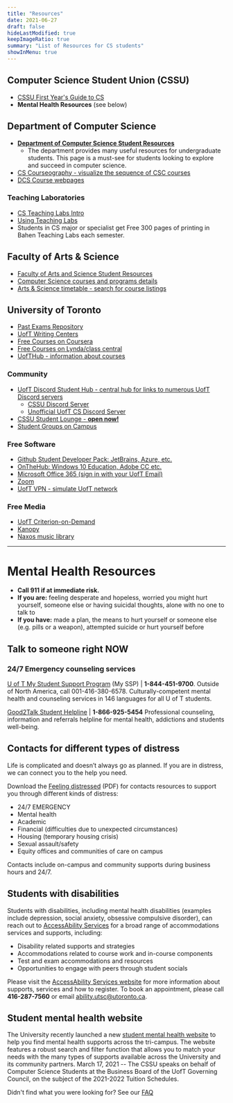 ```yaml
---
title: "Resources"
date: 2021-06-27
draft: false
hideLastModified: true
keepImageRatio: true
summary: "List of Resources for CS students"
showInMenu: true
---
```


## Computer Science Student Union (CSSU)

- [CSSU First Year's Guide to CS](https://www.cssu.ca/posts/first-years-guide-to-cs/)
- **Mental Health Resources** (see below)

## Department of Computer Science

- [**Department of Computer Science Student Resources**](https://web.cs.toronto.edu/undergraduate/current)
  - The department provides many useful resources for undergraduate students. This page is a must-see for students looking to explore and succeed in computer science.
- [CS Courseography - visualize the sequence of CSC courses](https://courseography.cdf.toronto.edu/graph)
- [DCS Course webpages](https://www.teach.cs.toronto.edu/cs_courses/current_course_web_pages.html)

### Teaching Laboratories

- [CS Teaching Labs Intro](https://www.teach.cs.toronto.edu/resources/intro_for_new_students.html)
- [Using Teaching Labs](https://www.teach.cs.toronto.edu/using_cdf.html)
- Students in CS major or specialist get Free 300 pages of printing in Bahen Teaching Labs each semester.

## Faculty of Arts & Science

- [Faculty of Arts and Science Student Resources](https://www.artsci.utoronto.ca/current/academic-advising-and-support/online-resources-students)
- [Computer Science courses and programs details](https://artsci.calendar.utoronto.ca/section/Computer-Science)
- [Arts & Science timetable - search for course listings](https://timetable.iit.artsci.utoronto.ca/)

## University of Toronto

- [Past Exams Repository](https://login.library.utoronto.ca/index.php?url=https://exams.library.utoronto.ca)
- [UofT Writing Centers](https://writing.utoronto.ca/writing-centres/)
- [Free Courses on Coursera](https://www.coursera.org/for-university-and-college-students/?utm_campaign=header-for-students&utm_content=corp-to-landing-for-students&utm_medium=coursera&utm_source=header-for-students-link)
- [Free Courses on Lynda/class central](https://www.classcentral.com/university/utoronto)
- [UofTHub - information about courses](https://uofthub.ca/)

### Community

- [UofT Discord Student Hub - central hub for links to numerous UofT Discord servers](https://discord.gg/2yNfRKXCvq)
  - [CSSU Discord Server](https://discord.gg/R9hneMaafD)
  - [Unofficial UofT CS Discord Server](https://discord.gg/QrT4w8Qyx2)
- [CSSU Student Lounge - **open now!**](/ba2250)
- [Student Groups on Campus](/community)

### Free Software

- [Github Student Developer Pack: JetBrains, Azure, etc.](https://education.github.com/pack)
- [OnTheHub: Windows 10 Education, Adobe CC etc.](https://uoft.onthehub.com/WebStore/Security/Signin.aspx?rurl=%2FWebStore%2FOfferingDetails.aspx%3Fo%3D499fe89c-cb3a-e511-940f-b8ca3a5db7a1)
- [Microsoft Office 365 (sign in with your UofT Email)](https://www.office.com/)
- [Zoom](https://utoronto.zoom.us/)
- [UofT VPN - simulate UofT network](https://isea.utoronto.ca/services/vpn/utorvpn/users/)

### Free Media

- [UofT Criterion-on-Demand](https://mediacommons.library.utoronto.ca/criterion-demand)
- [Kanopy](https://utoronto.kanopy.com/)
- [Naxos music library](https://login.library.utoronto.ca/index.php?url=http://utoronto.naxosmusiclibrary.com/homepage.asp)

---

# Mental Health Resources

- **Call 911 if at immediate risk.**
- **If you are:** feeling desperate and hopeless, worried you might hurt yourself, someone else or having suicidal thoughts, alone with no one to talk to
- **If you have:** made a plan, the means to hurt yourself or someone else (e.g. pills or a weapon), attempted suicide or hurt yourself before

## Talk to someone right NOW

### 24/7 Emergency counseling services

[U of T My Student Support Program](https://mentalhealth.utoronto.ca/my-student-support-program/) (My SSP) | **1-844-451-9700**. Outside of North America, call 001-416-380-6578.
Culturally-competent mental health and counseling services in 146 languages for all U of T students.

[Good2Talk Student Helpline](https://good2talk.ca/) | **1-866-925-5454**
Professional counseling, information and referrals helpline for mental health, addictions and students well-being.

## Contacts for different types of distress

Life is complicated and doesn’t always go as planned. If you are in distress, we can connect you to the help you need.

Download the [Feeling distressed](https://studentlife.utoronto.ca/wp-content/uploads/Feeling-distressed.pdf) (PDF) for contacts resources to support you through different kinds of distress:

- 24/7 EMERGENCY
- Mental health
- Academic
- Financial (difficulties due to unexpected circumstances)
- Housing (temporary housing crisis)
- Sexual assault/safety
- Equity offices and communities of care on campus

Contacts include on-campus and community supports during business hours and 24/7.

## Students with disabilities

Students with disabilities, including mental health disabilities (examples include depression, social anxiety, obsessive compulsive disorder), can reach out to [AccessAbility Services](https://www.utsc.utoronto.ca/ability/) for a broad range of accommodations services and supports, including:

- Disability related supports and strategies
- Accommodations related to course work and in-course components
- Test and exam accommodations and resources
- Opportunities to engage with peers through student socials

Please visit the [AccessAbility Services website](https://www.utsc.utoronto.ca/ability/) for more information about supports, services and how to register. To book an appointment, please call **416-287-7560** or email [ability.utsc@utoronto.ca](mailto:ability.utsc@utoronto.ca).

## Student mental health website

The University recently launched a new [student mental health website](https://mentalhealth.utoronto.ca/) to help you find mental health supports across the tri-campus. The website features a robust search and filter function that allows you to match your needs with the many types of supports available across the University and its community partners.
March 17, 2021 -- The CSSU speaks on behalf of Computer Science Students at the Business Board of the UofT Governing Council, on the subject of the 2021-2022 Tuition Schedules.

Didn't find what you were looking for? See our [FAQ](/posts/faq)
